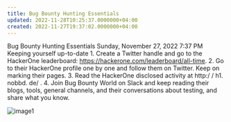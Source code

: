 ```yaml
---
title: Bug Bounty Hunting Essentials
updated: 2022-11-28T10:25:37.0000000+04:00
created: 2022-11-27T19:37:02.0000000+04:00
---
```


Bug Bounty Hunting Essentials
Sunday, November 27, 2022
7:37 PM
Keeping yourself up-to-date
1\. Create a Twitter handle and go to the HackerOne leaderboard:
<https://hackerone.com/leaderboard/all-time>.
2\. Go to their HackerOne profile one by one and follow them on Twitter.
Keep on marking their pages.
3\. Read the HackerOne disclosed activity at http:/ / h1. nobbd. de/ .
4\. Join Bug Bounty World on Slack and keep reading their blogs, tools, general
channels, and their conversations about testing, and share what you know.

![image1](image1-179.png)
